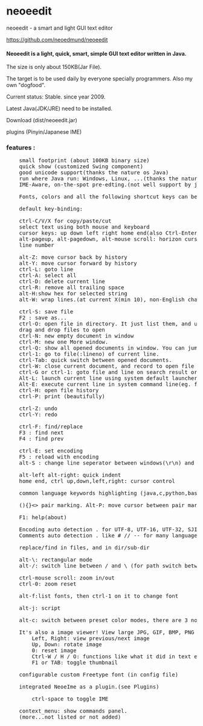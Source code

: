 # neoeedit


neoeedit - a smart and light GUI text editor


https://github.com/neoedmund/neoeedit


#### Neoeedit is a light, quick, smart, simple GUI text editor written in Java.  

The size is only about 150KB(Jar File).

The target is to be used daily by everyone specially programmers.
Also my own "dogfood".

Current status: Stable. since year 2009.

Latest Java(JDK/JRE) need to be installed.

Download (dist/neoeedit.jar)

plugins (Pinyin/Japanese IME)




### features :
<pre>
    small footprint (about 100KB binary size)
    quick show (customized Swing component)
    good unicode support(thanks the nature os Java)
    run where Java run: Windows, Linux, ...(thanks the nature os Java)
    IME-Aware, on-the-spot pre-edting.(not well support by java, but neoeedit has original IME plugin)

    Fonts, colors and all the following shortcut keys can be configured by editing config file(user's-home-dir/.neoeedit/data.py.verX)
    
    default key-binding:
    
    ctrl-C/V/X for copy/paste/cut
    select text using both mouse and keyboard
    cursor keys: up down left right home end(also Ctrl-Enter) pageup pagedown
    alt-pageup, alt-pagedown, alt-mouse scroll: horizon cursor movement
    line number

    alt-Z: move cursor back by history
    alt-Y: move cursor forward by history
    ctrl-L: goto line
    ctrl-A: select all
    ctrl-D: delete current line
    ctrl-R: remove all trailing space
    alt-H:show hex for selected string
    alt-W: wrap lines.(at current X(min 10), non-English character's width calculated as two.)

    ctrl-S: save file
    F2 : save as...
    ctrl-O: open file in directory. It just list them, and use ctrl-G to open one of them.
    drag and drop files to open
    ctrl-N: new empty document in window
    ctrl-M: new one More window.
    ctrl-Q: show all opened documents in window. You can jump to one of them by press ctrl-1 over it.
    ctrl-1: go to file(:lineno) of current line.
    ctrl-Tab: quick switch between opened documents.
    ctrl-W: close current document, and record to open file history.
    ctrl-G or ctrl-1: goto file and line on search result or file by name or document in the window by name.
    Alt-L: launch current line using system default launcher(for file, executable, text, or URL).
    Alt-E: execute current line in system command line(eg. for windows, try "cmd /c dir").
    ctrl-H: open file history
    ctrl-P: print (beautifully)

    ctrl-Z: undo
    ctrl-Y: redo

    ctrl-F: find/replace
    F3 : find next
    F4 : find prev

    ctrl-E: set encoding
    F5 : reload with encoding
    alt-S : change line seperator between windows(\r\n) and unix(\n)

    alt-left alt-right: quick indent
    home end, ctrl up,down,left,right: cursor control

    common language keywords highlighting (java,c,python,basic, 500+ words)

    (){}<> pair marking. Alt-P: move cursor between pair marks.

    F1: help(about)

    Encoding auto detection . for UTF-8, UTF-16, UTF-32, SJIS, GBK. Good unicode support.
    Comments auto detection . like # // -- for many languages.

    replace/find in files, and in dir/sub-dir

    alt-\: rectangular mode
    alt-/: switch line between / and \ (for path switch between unix and Windows)

    ctrl-mouse scroll: zoom in/out
    ctrl-0: zoom reset

    alt-f:list fonts, then ctrl-1 on it to change font

    alt-j: script

    alt-c: switch between preset color modes, there are 3 now: White, Black, Blue.

    It's also a image viewer! View large JPG, GIF, BMP, PNG images easily.
        Left, Right: view previous/next image
        Up, Down: rotate image
        0: reset image
        Ctrl-W / H / O: functions like what it did in text editor mode
        F1 or TAB: toggle thumbnail

    configurable custom Freetype font (in config file)

    integrated NeoeIme as a plugin.(see Plugins)

        ctrl-space to toggle IME

    context_menu: show commands panel.
    (more...not listed or not added)

</pre>
